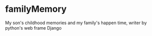familyMemory
============

My son's childhood memories and my family's happen time, writer by python's web frame Django
